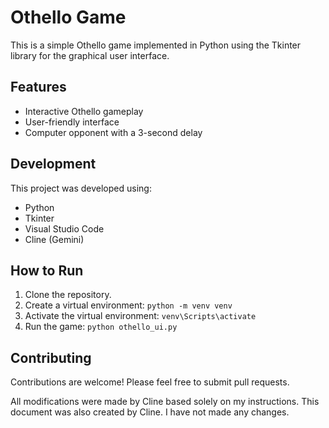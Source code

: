 # Othello Game

This is a simple Othello game implemented in Python using the Tkinter library for the graphical user interface.

## Features

- Interactive Othello gameplay
- User-friendly interface
- Computer opponent with a 3-second delay

## Development

This project was developed using:

- Python
- Tkinter
- Visual Studio Code
- Cline (Gemini)

## How to Run

1.  Clone the repository.
2.  Create a virtual environment: `python -m venv venv`
3.  Activate the virtual environment: `venv\Scripts\activate`
4.  Run the game: `python othello_ui.py`

## Contributing

Contributions are welcome! Please feel free to submit pull requests.

All modifications were made by Cline based solely on my instructions. This document was also created by Cline. I have not made any changes.
